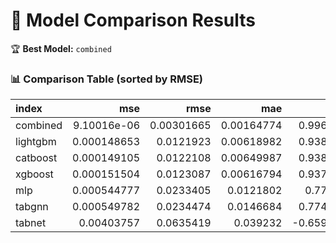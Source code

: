 # 🧪 Model Comparison Results

🏆 **Best Model:** `combined`  

### 📊 Comparison Table (sorted by RMSE)

| index    |         mse |       rmse |        mae |        r2 |   improvement |
|:---------|------------:|-----------:|-----------:|----------:|--------------:|
| combined | 9.10016e-06 | 0.00301665 | 0.00164774 |  0.996291 |     75.2579   |
| lightgbm | 0.000148653 | 0.0121923  | 0.00618982 |  0.938913 |      0        |
| catboost | 0.000149105 | 0.0122108  | 0.00649987 |  0.938727 |     -0.151659 |
| xgboost  | 0.000151504 | 0.0123087  | 0.00616794 |  0.937741 |     -0.954337 |
| mlp      | 0.000544777 | 0.0233405  | 0.0121802  |  0.77613  |    -91.4354   |
| tabgnn   | 0.000549782 | 0.0234474  | 0.0146684  |  0.774073 |    -92.3127   |
| tabnet   | 0.00403757  | 0.0635419  | 0.039232   | -0.659195 |   -421.162    |